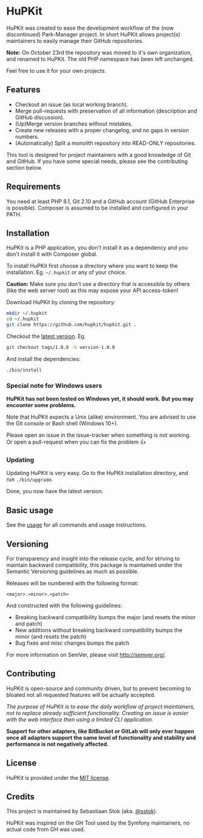 # HuPKit

HuPKit was created to ease the development workflow of the (now discontinued) Park-Manager project.
In short HuPKit allows project(s) maintainers to easily manage their GitHub repositories.

**Note:** On October 23rd the repository was moved to it's own organization, and renamed to HuPKit.
The old PHP namespace has been left unchanged.

Feel free to use it for your own projects.

## Features

* Checkout an issue (as local working branch).
* Merge pull-requests with preservation of all information (description and GitHub discussion).
* (Up)Merge version branches without mistakes.
* Create new releases with a proper changelog, and no gaps in version numbers.
* (Automatically) Split a monolith repository into READ-ONLY repositories.

This tool is designed for project maintainers with a good knowledge of Git and GitHub.
If you have some special needs, please see the contributing section below.

## Requirements

You need at least PHP 8.1, Git 2.10 and a GitHub account (GitHub Enterprise is possible).
Composer is assumed to be installed and configured in your PATH.

## Installation

HuPKit is a PHP application, you don't install it as a dependency
and you don't install it with Composer global.

To install HuPKit first choose a directory where you want to keep the installation.
Eg. `~/.hupkit` or any of your choice.

**Caution:** Make sure you don't use a directory that is accessible by
others (like the web server root) as this may expose your API access-token!

Download HuPKit by cloning the repository:

```bash
mkdir ~/.hupkit
cd ~/.hupkit
git clone https://github.com/hupkit/hupkit.git .
```

Checkout the [latest version](https://github.com/hupkit/hupkit/releases). Eg.

```bash
git checkout tags/1.0.0 -b version-1.0.0
```

And install the dependencies:

```bash
./bin/install
```

### Special note for Windows users

**HuPKit has not been tested on Windows yet, it should work.
But you may encounter some problems.**

Note that HuPKit expects a Unix (alike) environment.
You are advised to use the Git console or Bash shell (Windows 10+).

Please open an issue in the issue-tracker when something is not working.
Or open a pull-request when you can fix the problem :+1:

### Updating

Updating HuPKit is very easy. Go to the HuPKit installation
directory, and run `./bin/upgrade`.

Done, you now have the latest version.

## Basic usage

See the [usage](usage.md) for all commands and usage instructions.

## Versioning

For transparency and insight into the release cycle, and for striving
to maintain backward compatibility, this package is maintained under
the Semantic Versioning guidelines as much as possible.

Releases will be numbered with the following format:

`<major>.<minor>.<patch>`

And constructed with the following guidelines:

* Breaking backward compatibility bumps the major (and resets the minor and patch)
* New additions without breaking backward compatibility bumps the minor (and resets the patch)
* Bug fixes and misc changes bumps the patch

For more information on SemVer, please visit <http://semver.org/>.

## Contributing

HuPKit is open-source and community driven, but to prevent becoming
to bloated not all requested features will be actually accepted.

*The purpose of HuPKit is to ease the daily workflow of project maintainers,
not to replace already sufficient functionality. Creating an issue is easier
with the web interface then using a limited CLI application.*

**Support for other adapters, like BitBucket or GitLab will only ever happen once
all adapters support the same level of functionality and stability and performance
is not negatively affected.**

## License

HuPKit is provided under the [MIT license](https://github.com/hupkit/hupkit/LICENSE).

## Credits

This project is maintained by Sebastiaan Stok (aka. [@sstok](https://github.com/sstok)).

HuPKit was inspired on the GH Tool used by the Symfony maintainers,
no actual code from GH was used.
